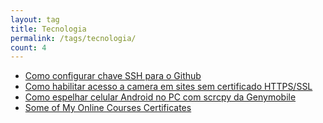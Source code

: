 ```yaml
---
layout: tag
title: Tecnologia
permalink: /tags/tecnologia/
count: 4
---
```


- [Como configurar chave SSH para o Github](https://matheuscostadesign.github.io/blog/como-configurar-chave-ssh-github/)
- [Como habilitar acesso a camera em sites sem certificado HTTPS/SSL](https://matheuscostadesign.github.io/blog/como-habilitar-acesso-a-camera-em-sites-sem-certificado-https-ssl/)
- [Como espelhar celular Android no PC com scrcpy da Genymobile](https://matheuscostadesign.github.io/blog/como-espelhar-celular-android-no-pc-com-scrcpy-genymobile/)
- [Some of My Online Courses Certificates](https://samirpaulb.github.io/blog-jekyll/posts/some-of-my-online-courses-certificates/)
